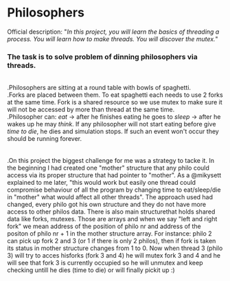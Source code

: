 # Philosophers

Official description:
"_In this project, you will learn the basics of threading a process. You will learn how to make threads. You will discover the mutex._"

### The task is to solve problem of dinning philosophers via threads. 

<br>  .Philosophers are sitting at a round table with bowls of spaghetti. 
<br>  .Forks are placed between them. To eat spaghetti each needs to use 2 forks at the same time. Fork is a shared resource so we use mutex to make sure it will not be accessed by more than thread at the same time.
<br>  .Philosopher can: _eat_ -> after he finishes eating he goes to _sleep_ -> after he wakes up he may _think_. If any philosopher will not start eating before give _time to die_, he dies and simulation stops. If such an event won't occur they should be running forever.
<br><br><br>  .On this project the biggest challenge for me was a strategy to tacke it. In the beginning I had created one "mother" structure that any philo could access via its proper structure that had pointer to "mother". As a @mikysett explained to me later, "this would work but easily one thread could compromise behaviour of all the program by changing time to eat/sleep/die in "mother" what would affect all other threads". The approach used had changed, every philo got his own structure and they do not have more access to other philos data. There is also main structurethat holds shared data like forks, mutexes. Those are arrays and when we say "left and right fork" we mean address of the position of philo nr and address of the positon of philo nr + 1 in the mother structure array. For instance: philo 2 can pick up fork 2 and 3 (or 1 if there is only 2 philos), then if fork is taken its status in mother structure changes from 1 to 0. Now when thread 3 (philo 3) will try to acces hisforks (fork 3 and 4) he will mutex fork 3 and 4 and he will see that fork 3 is currently occupied so he will unmutex and keep checking untill he dies (time to die) or will finally pickit up :)
